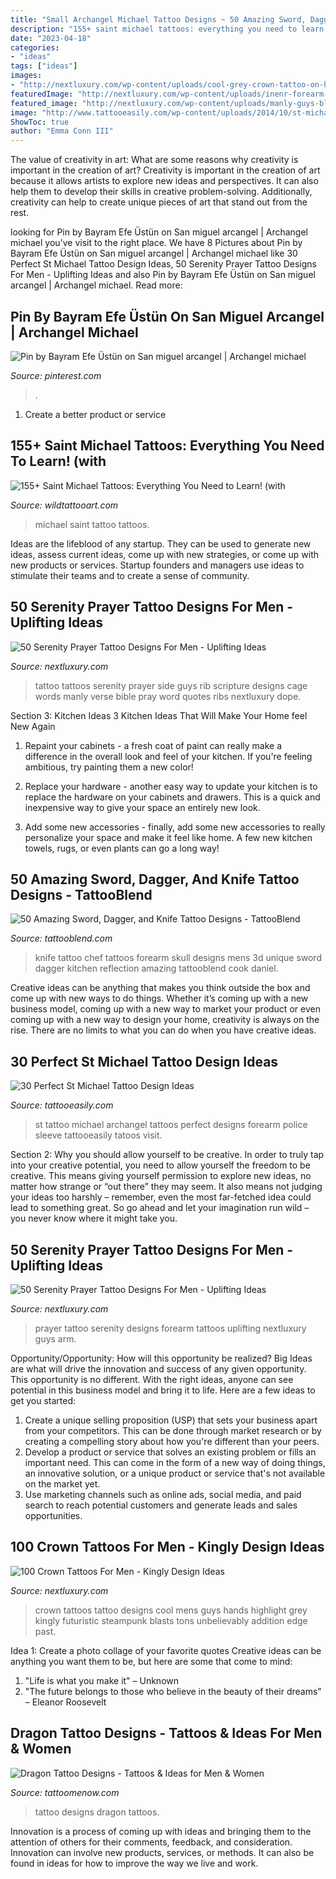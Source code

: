 ```yaml
---
title: "Small Archangel Michael Tattoo Designs ~ 50 Amazing Sword, Dagger, And Knife Tattoo Designs"
description: "155+ saint michael tattoos: everything you need to learn! (with"
date: "2023-04-18"
categories:
- "ideas"
tags: ["ideas"]
images:
- "http://nextluxury.com/wp-content/uploads/cool-grey-crown-tattoo-on-hands-for-guys.jpg"
featuredImage: "http://nextluxury.com/wp-content/uploads/inenr-forearm-guys-serenity-prayer-tattoo-designs.png"
featured_image: "http://nextluxury.com/wp-content/uploads/manly-guys-black-ink-words-serenity-prayer-rib-cage-side-tattoo-ideas.jpg"
image: "http://www.tattooeasily.com/wp-content/uploads/2014/10/st-michael-tattoos-1.jpg"
ShowToc: true
author: "Emma Conn III"
---
```



The value of creativity in art: What are some reasons why creativity is important in the creation of art?
Creativity is important in the creation of art because it allows artists to explore new ideas and perspectives. It can also help them to develop their skills in creative problem-solving. Additionally, creativity can help to create unique pieces of art that stand out from the rest.

	

		
looking for Pin by Bayram Efe Üstün on San miguel arcangel | Archangel michael you've visit to the right place. We have 8 Pictures about Pin by Bayram Efe Üstün on San miguel arcangel | Archangel michael like 30 Perfect St Michael Tattoo Design Ideas, 50 Serenity Prayer Tattoo Designs For Men - Uplifting Ideas and also Pin by Bayram Efe Üstün on San miguel arcangel | Archangel michael. Read more:
		
    
## Pin By Bayram Efe Üstün On San Miguel Arcangel | Archangel Michael

<img loading=lazy src="https://i.pinimg.com/736x/b0/0d/e0/b00de000a99d7297df71e64eef0a48fa.jpg" onerror="this.onerror=null;this.src='https://tse3.mm.bing.net/th?id=OIP.TScMUfZQYvowvRWqi-DmegHaKs&amp;pid=15.1';" alt="Pin by Bayram Efe Üstün on San miguel arcangel | Archangel michael">

_Source: pinterest.com_

>. 

	

1. Create a better product or service 

    
## 155+ Saint Michael Tattoos: Everything You Need To Learn! (with

<img loading=lazy src="https://www.wildtattooart.com/wp-content/uploads/2018/10/Saint-Michael-Tattoos-25101870.jpg" onerror="this.onerror=null;this.src='https://tse2.mm.bing.net/th?id=OIP.qU-BFyDXEU4nSyx2Wa3hfwHaIt&amp;pid=15.1';" alt="155+ Saint Michael Tattoos: Everything You Need to Learn! (with">

_Source: wildtattooart.com_

>michael saint tattoo tattoos. 

	

Ideas are the lifeblood of any startup. They can be used to generate new ideas, assess current ideas, come up with new strategies, or come up with new products or services. Startup founders and managers use ideas to stimulate their teams and to create a sense of community.

    
## 50 Serenity Prayer Tattoo Designs For Men - Uplifting Ideas

<img loading=lazy src="http://nextluxury.com/wp-content/uploads/manly-guys-black-ink-words-serenity-prayer-rib-cage-side-tattoo-ideas.jpg" onerror="this.onerror=null;this.src='https://tse3.mm.bing.net/th?id=OIP.nwE6MMvdMS4gc_vmzgQzvQHaHa&amp;pid=15.1';" alt="50 Serenity Prayer Tattoo Designs For Men - Uplifting Ideas">

_Source: nextluxury.com_

>tattoo tattoos serenity prayer side guys rib scripture designs cage words manly verse bible pray word quotes ribs nextluxury dope. 

	

Section 3: Kitchen Ideas
3 Kitchen Ideas That Will Make Your Home feel New Again
1. Repaint your cabinets - a fresh coat of paint can really make a difference in the overall look and feel of your kitchen. If you're feeling ambitious, try painting them a new color!

2. Replace your hardware - another easy way to update your kitchen is to replace the hardware on your cabinets and drawers. This is a quick and inexpensive way to give your space an entirely new look.

3. Add some new accessories - finally, add some new accessories to really personalize your space and make it feel like home. A few new kitchen towels, rugs, or even plants can go a long way!

    
## 50 Amazing Sword, Dagger, And Knife Tattoo Designs - TattooBlend

<img loading=lazy src="https://tattooblend.com/wp-content/uploads/2017/03/42-1.jpg" onerror="this.onerror=null;this.src='https://tse2.mm.bing.net/th?id=OIP.rhAiipoIeHMBV2GcmKc_ngHaJS&amp;pid=15.1';" alt="50 Amazing Sword, Dagger, and Knife Tattoo Designs - TattooBlend">

_Source: tattooblend.com_

>knife tattoo chef tattoos forearm skull designs mens 3d unique sword dagger kitchen reflection amazing tattooblend cook daniel. 

	

Creative ideas can be anything that makes you think outside the box and come up with new ways to do things. Whether it’s coming up with a new business model, coming up with a new way to market your product or even coming up with a new way to design your home, creativity is always on the rise. There are no limits to what you can do when you have creative ideas.

    
## 30 Perfect St Michael Tattoo Design Ideas

<img loading=lazy src="http://www.tattooeasily.com/wp-content/uploads/2014/10/st-michael-tattoos-1.jpg" onerror="this.onerror=null;this.src='https://tse4.mm.bing.net/th?id=OIP.5NlUvJWJWxftbecxKUoiDwHaKe&amp;pid=15.1';" alt="30 Perfect St Michael Tattoo Design Ideas">

_Source: tattooeasily.com_

>st tattoo michael archangel tattoos perfect designs forearm police sleeve tattooeasily tatoos visit. 

	

Section 2: Why you should allow yourself to be creative.
In order to truly tap into your creative potential, you need to allow yourself the freedom to be creative. This means giving yourself permission to explore new ideas, no matter how strange or “out there” they may seem. It also means not judging your ideas too harshly – remember, even the most far-fetched idea could lead to something great. So go ahead and let your imagination run wild – you never know where it might take you.

    
## 50 Serenity Prayer Tattoo Designs For Men - Uplifting Ideas

<img loading=lazy src="http://nextluxury.com/wp-content/uploads/inenr-forearm-guys-serenity-prayer-tattoo-designs.png" onerror="this.onerror=null;this.src='https://tse1.mm.bing.net/th?id=OIP.fEJ9D4DpBV9gFlcsuDDYTAHaGP&amp;pid=15.1';" alt="50 Serenity Prayer Tattoo Designs For Men - Uplifting Ideas">

_Source: nextluxury.com_

>prayer tattoo serenity designs forearm tattoos uplifting nextluxury guys arm. 

	

Opportunity/Opportunity: How will this opportunity be realized?
Big Ideas are what will drive the innovation and success of any given opportunity. This opportunity is no different. With the right ideas, anyone can see potential in this business model and bring it to life. Here are a few ideas to get you started: 
1. Create a unique selling proposition (USP) that sets your business apart from your competitors. This can be done through market research or by creating a compelling story about how you're different than your peers. 
2. Develop a product or service that solves an existing problem or fills an important need. This can come in the form of a new way of doing things, an innovative solution, or a unique product or service that's not available on the market yet. 
3. Use marketing channels such as online ads, social media, and paid search to reach potential customers and generate leads and sales opportunities.

    
## 100 Crown Tattoos For Men - Kingly Design Ideas

<img loading=lazy src="http://nextluxury.com/wp-content/uploads/cool-grey-crown-tattoo-on-hands-for-guys.jpg" onerror="this.onerror=null;this.src='https://tse1.mm.bing.net/th?id=OIP.njiYv8kFS4Ws1c35Rhs6cgHaHa&amp;pid=15.1';" alt="100 Crown Tattoos For Men - Kingly Design Ideas">

_Source: nextluxury.com_

>crown tattoos tattoo designs cool mens guys hands highlight grey kingly futuristic steampunk blasts tons unbelievably addition edge past. 

	

Idea 1: Create a photo collage of your favorite quotes
Creative ideas can be anything you want them to be, but here are some that come to mind: 

1. "Life is what you make it" – Unknown
2. "The future belongs to those who believe in the beauty of their dreams" – Eleanor Roosevelt

    
## Dragon Tattoo Designs - Tattoos &amp; Ideas For Men &amp; Women

<img loading=lazy src="https://www.tattoomenow.com/tattoo-designs/wp-content/uploads/2020/10/Dragon-Tattoo-55.jpg" onerror="this.onerror=null;this.src='https://tse4.mm.bing.net/th?id=OIP.pJ6DFaQQbriuH2JsU57TkwAAAA&amp;pid=15.1';" alt="Dragon Tattoo Designs - Tattoos &amp; Ideas for Men &amp; Women">

_Source: tattoomenow.com_

>tattoo designs dragon tattoos. 

	

Innovation is a process of coming up with ideas and bringing them to the attention of others for their comments, feedback, and consideration. Innovation can involve new products, services, or methods. It can also be found in ideas for how to improve the way we live and work.

